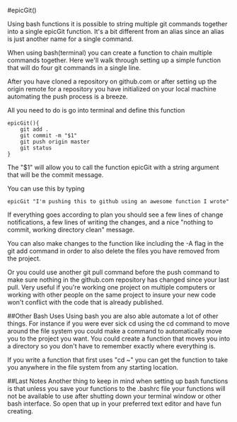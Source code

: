 #epicGit()

Using bash functions it is possible to string multiple git commands together into a single epicGit function. It's a bit different from an alias since an alias is just another name for a single command.

When using bash(terminal) you can create a function to chain multiple commands together. Here we'll walk through setting up a simple function that will do four git commands in a single line.

After you have cloned a repository on github.com or after setting up the origin remote for a repository you have initialized on your local machine automating the push process is a breeze.

All you need to do is go into terminal and define this function

```
epicGit(){
	git add .
	git commit -m "$1"
	git push origin master
	git status
}
```

The "$1" will allow you to call the function epicGit with a string argument that will be the commit message.

You can use this by typing

```
epicGit "I'm pushing this to github using an awesome function I wrote"
```

If everything goes according to plan you should see a few lines of change notifications, a few lines of writing the changes, and a nice "nothing to commit, working directory clean" message.

You can also make changes to the function like including the -A flag in the git add command in order to also delete the files you have removed from the project.

Or you could use another git pull command before the push command to make sure nothing in the github.com repository has changed since your last pull. Very useful if you're working one project on multiple computers or working with other people on the same project to insure your new code won't conflict with the code that is already published.

##Other Bash Uses
Using bash you are also able automate a lot of other things. For instance if you were ever sick cd using the cd command to move around the file system you could make a command to automatically move you to the project you want. You could create a function that moves you into a directory so you don't have to remember exactly where everything is.

If you write a function that first uses "cd ~" you can get the function to take you anywhere in the file system from any starting location.

##Last Notes
Another thing to keep in mind when setting up bash functions is that unless you save your functions to the .bashrc file your functions will not be available to use after shutting down your terminal window or other bash interface. So open that up in your preferred text editor and have fun creating.
